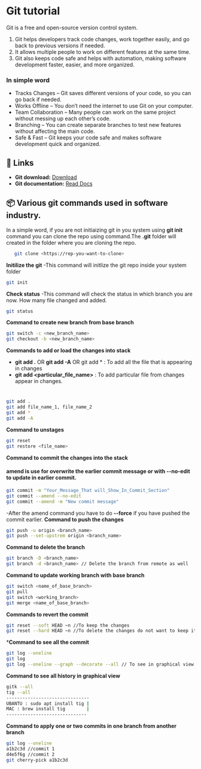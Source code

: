 # Git tutorial
Git is a free and open-source version control system.
1. Git helps developers track code changes, work together easily, and go back to previous versions if needed. 
2. It allows multiple people to work on different features at the same time. 
3. Git also keeps code safe and helps with automation, making software development faster, easier, and more organized.
### In simple word
- Tracks Changes – Git saves different versions of your code, so you can go back if needed.
- Works Offline – You don’t need the internet to use Git on your computer.
- Team Collaboration – Many people can work on the same project without messing up each other’s code.
- Branching – You can create separate branches to test new features without affecting the main code.
- Safe & Fast – Git keeps your code safe and makes software development quick and organized.

## 🔗 Links

- **Git download:** [Download](https://git-scm.com/downloads)
- **Git documentation:** [Read Docs](https://git-scm.com/doc)


## 📦 Various git commands used in software industry.
In a simple word, if you are not initiaizing git in you system using **git init** command
you can clone the repo using command.The **.git** folder will created in the folder where you are cloning the repo.

```sh
   git clone <https://rep-you-want-to-clone>
   ```
**Initilize the git**
-This command will initlize the git repo inside your system folder
   ```sh
   git init
   ```
**Check status**
-This command will check the status in which branch you are now. How many file changed and added.

   ```sh
   git status
   ```
**Command to create new branch from base branch**
   ```sh
   git switch -c <new_branch_name>
   git checkout -b <new_branch_name>
   ```
**Commands to add or load the changes into stack**
 - **git add .** OR **git add -A** OR git add * : To add all the file that is appearing in changes
 - **git add <particular_file_name>** : To add particular file from changes appear in changes.
#
   ```sh
   git add . 
   git add file_name_1, file_name_2
   git add *
   git add -A
   ```
**Command to unstages**
   ```sh
   git reset
   git restore <file_name>
   ```
**Command to commit the changes into the stack**
#### amend is use for overwrite the earlier commit message or with --no-edit to update in earlier commit.
   ```sh
   git commit -m "Your_Message_That will_Show_In_Commit_Section"
   git commit --amend --no-edit
   git commit --amend -m "New commit message" 
   ```
   -After the amend command you have to do **--force** if you have pushed the commit earlier.
**Command to push the changes**
   ```sh
   git push -u origin <branch_name>
   git push --set-upstrem origin <branch_name>
   ```
**Command to delete the branch**
   ```sh
   git branch -D <branch_name>
   git branch -d <branch_name> // Delete the branch from remote as well
   ```
**Command to update working branch with base branch**
   ```sh
   git switch <name_of_base_branch>
   git pull 
   git switch <working_branch>
   git merge <name_of_base_branch>
   ```
**Commands to revert the commit**
   ```sh
   git reset --soft HEAD ~n //To keep the changes
   git reset --hard HEAD ~n //To delete the changes do not want to keep it.
   ```
***Command to see all the commit**
   ```sh
   git log --oneline
   git log
   git log --oneline --graph --decorate --all // To see in graphical view
   ```
**Command to see all history in graphical view**
   ```sh
   gitk --all
   tig --all
   -------------------------------
   UBANTU : sudo apt install tig |
   MAC : brew install tig        |
   ------------------------------   
   ```
**Command to apply one or two commits in one branch from another branch**
   ```sh
   git log --oneline
   a1b2c3d //commit 1
   d4e5f6g //commit 2
   git cherry-pick a1b2c3d
   ```




